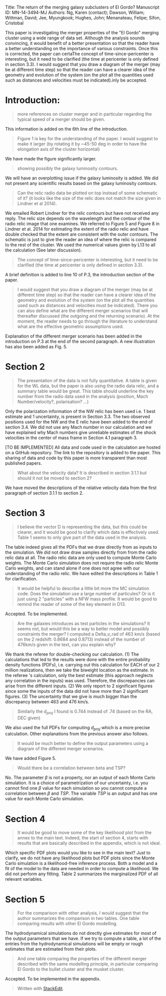 Title: The return of the merging galaxy subclusters of El Gordo?
Manuscript ID: MN-14-3494-MJ
Authors: Ng, Karen (contact); Dawson, William; Wittman, David; Jee,
Myungkook; Hughes, John; Menanateau, Felipe; Sifon, Cristobal

This paper is investigating the merger properties of the "El Gordo"
merging cluster using
a wide range of data set. Although the analysis sounds convincing, it
would benefit of a
better presentation so that the reader have a better understanding on
the importance of
various constraints. Once this is corrected, the paper can certaThe
concept of time-since-pericenter is interesting, but it need to be
clarified (the time at pericenter is only defined in section 3.3). I
would suggest that you draw a diagram of the merger (may be at different
time step) so that the reader can have a clearer idea of the geometry
and evolution of the system (on the plot all the quantities used such as
distances and velocities must be indicated).inly be accepted.

Introduction:
=============

> more references on cluster merger and in particular regarding the
> typical speed of a merger should be given.

This information is added on the 6th line of the introduction.

> Figure 1 is key for the understanding of the paper. I would suggest to
> make it
> larger (by rotating it by \~45-50 deg in order to have the elongation
> axis of the cluster horizontal)

We have made the figure significantly larger.

> showing possibly the galaxy luminosity contours.

We will have an overplotting issue if the galaxy luminosity is added. We
did not present any scientific results based on the galaxy luminosity contours.

> Can the relic radio data be plotted on top instead of some schematic
> of it? (it looks like the size of the relic does not match the size
> given in Lindner et al 2014).

We emailed Robert Lindner for the relic contours but have not received any
reply. The relic size depends on the wavelength and the contour of the radio relic
image that one examines. We referred to Figure 5 and Figure 8 in
Lindner et al. 2014 for estimating the extent of the radio relic and
have double checked that the extent are consistent with the outer contours.
The schematic is just to give the reader an idea of where the relic is
compared to the rest of the cluster. We used the numerical values given by L13 
to all the calculation (See later discussion).

> The concept of time-since-pericenter is interesting, but it need to be
> clarified (the
> time at pericenter is only defined in section 3.3).

A brief definition is added to line 10 of P.3, the introduction section of the paper.

> I would suggest that you draw a diagram of the merger (may be at
> different time step) so that the reader can have a clearer idea of the
> geometry and evolution of the system (on the plot all the quantities
> used such as distances and velocities must be indicated). There you
> can also define what are the different merger scenarios that will
> thereafter discussed (the outgoing and the returning scenario). At the
> moment, the reader needs to go through the literature to understand
> what are the effective geometric assumptions used.

Explanation of the different merger scenario has been added in the
introduction on P.3 at the end of the second paragraph.
A new illustration has also been added as Fig. 5. 

Section 2
=========

> The presentation of the data is not fully quantitative. A table is
> given for the WL
> data, but the paper is also using the radio data relic, and a summary
> table would be great. This table should underline the key number from
> the radio data used in
> the analysis (position, Mach Number/velocity?, polarisation? ...)

Only the polarization information of the NW relic has been used i.e. 1 best estimate
and 1 uncertainty, is present in Section 3.3. 
The two observed positions used for the NW and the E relic have been added to
the end of section 3.4.
We did not use any Mach number in our calculation and we have explained why
Mach numbers give unreliable estimates of the shock velocities in the center of
mass frame in Section 4.1 paragraph 3. 

[TO BE IMPLEMENTED] All data and code used in the calculation are hosted on a GitHub repository.
The link to the repository is added to the paper.
This sharing of data and code by this paper is more transparent than most
published papers.

> What about the velocity data? It is described in section 3.1.1 but
> should it not be
> moved to section 2?

We have moved the descriptions of the
relative velocity data from the first paragraph of section 3.1.1 to section 2.

Section 3
=========

> I believe the vector D is representing the data, but this could be
> clearer, and it
> would be good to clarify which data is effectively used. Table 1 seems
> to only give
> part of the data used in the analysis.

The table indeed gives all the PDFs that we draw directly from as inputs to
the simulation. We did not draw
draw samples directly from from the radio relic data at all. The radio relic data
are only used to compute Monte Carlo weights. 
The Monte Carlo simulation does not require the radio relic Monte Carlo
weights, and can stand alone if one does not agree with our understanding of
the radio relic. We have edited the descriptions in Table 1 for clarification.

> It would be helpful to describe a little bit more the MC simulation
> code. Does the simulation use a large number of particules? Or is it
> just using 2 "particles" with a
> NFW mass profile. It would be good to remind the reader of some of the
> key element in D13.

Accepted. To be implemented.

> Are the galaxies introduces as test particles in the simulations? It
> seems not, but would this be a way to better model and possibly
> constraints the merger? I computed a Delta_v_rad of 463 km/s (based
> on the 2 redshift: 0.8684 and 0.8713) instead of the number of 476km/s
> given in the text, can you explain why?

We thank the referee for double-checking our calculation. 
(1) The calculations that led to the results were done with the entire probability
density functions (PDFs), i.e.
carrying out this calculation for EACH of our 2 million realizations,
then we take the biweight location as the estimate. In the referee 's
calculation, only the best estimate (this approach neglects any correlation in the
inputs) was used. Therefore, the
discrepancies can arise from the different inputs. 
(2) We only report to 2 significant figures since some the inputs of the data
did not have more than 2 significant figures. 
(3) The uncertainty
that we give is much bigger than the discrepancy between 463 and 476 km/s.

> Similarly the $d_{proj}$ I found is 0.744 instead of .74 (based on the
> RA, DEC given)

We also used the full PDFs for computing $d_{proj}$ which is a more
precise calculation. Other explanations from the previous answer also follows.

> It would be much better to define the output parameters using a
> diagram of the different merger scenarios.

We have added Figure 5.

> Would there be a correlation between beta and TSP?

No. The parameter $\beta$ is not a property, nor an output of each
Monte Carlo simulation. It is a choice of parametrization of our
uncertainty, i.e. you cannot find one $\beta$ value for each
simulation so you cannot compute a correlation between $\beta$ and
$TSP$. The variable $TSP$ is an output and has one value for each Monte
Carlo simulation.

Section 4
=========

> It would be good to move some of the key likelihood plot from the
> annex to the main text. Indeed, the start of section 4, starts with
> results that are basically
> described in the appendix, which is not ideal.

Which specific PDF plots would you like to see in the main text?
Just to clarify, we do not have any likelihood plots but PDF plots since the
Monte Carlo simulation is
a likelihood-free inference process. Both a model and a fit of the model to the
data are needed in order to compute a likelihood. We did not perform any
fitting.
Table 2 summarizes the marginalized PDF of all relevant variables. 

Section 5
=========

> For the comparison with other analysis, I would suggest that the
> author
> summarizes the comparison in two tables. One table comparing results
> with
> other El Gordo modelling.

The hydrodynamical simulations do not directly give estimates for most
of the output parameters that we have. If we try to compute a table, a
lot of the entries from the hydrodynamical simulations will be empty or
rough estimates that are estimated from their plots.

> And one table comparing the properties of the different merger
> described with the same modelling principle, in particular
> comparing El Gordo to the bullet cluster and the musket cluster.

Accepted. To be implemented in the appendix.

> Written with [StackEdit](https://stackedit.io/).
